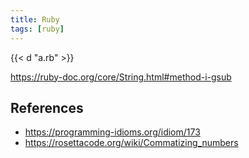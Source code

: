 ```yaml
---
title: Ruby
tags: [ruby]
---
```


{{< d "a.rb" >}}

<https://ruby-doc.org/core/String.html#method-i-gsub>

## References

- <https://programming-idioms.org/idiom/173>
- <https://rosettacode.org/wiki/Commatizing_numbers>
